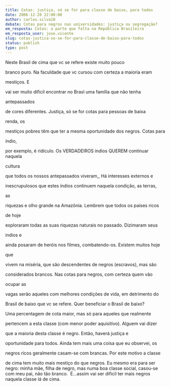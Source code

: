 ```yaml
---
title: Cotas: justiça, só se for para classe de baixo, para todos
date: 2006-12-20 22:00:00
author: carlos.silva10
debate: Cotas para negros nas universidades: justiça ou segregação? 
em_resposta: Cotas: a parte que falta na República Brasileira
em_resposta_user: jose.vicente
slug: cotas-justica-so-se-for-para-classe-de-baixo-para-todos
status: publish 
type: post
---
```


Neste Brasil de cima que vc se refere existe muito pouco  

branco puro. Na faculdade que vc cursou com certeza a maioria eram  

mestiços. E  

vai ser muito dificil encontrar no Brasl uma família que não tenha  

antepassados  

de cores diferentes. Justiça, só se for cotas para pessoas de baixa  

renda, os  

mestiços pobres têm que ter a mesma oportunidade dos negros. Cotas para  

índio,  

por exemplo, é ridículo. Os VERDADEIROS índios QUEREM continuar naquela  

cultura  

que todos os nossos antepassados viveram,, Há interesses externos e  

inescrupulosos que estes índios continuem naquela condição, as terras,  

as  

riquezas e olho grande na Amazônia. Lembrem que todos os países ricos  

de hoje  

exploraram todas as suas riquezas naturais no passado. Dizimaram seus  

indios e  

ainda posaram de heróis nos filmes, combatendo-os. Existem muitos hoje  

que  

vivem na miséria, que são descendentes de negros (escravos), mas são  

considerados brancos. Nas cotas para negros, com certeza quem vão  

ocupar as  

vagas serão aqueles com melhores condições de vida, em detrimento do  

Brasil de baixo que vc se refere. Quer beneficiar o Brasil de baixo?  

Uma percentagem de cota maior, mas só para aqueles que realmente  

pertencem a esta classe (com menor poder aquisitivo). Alguem vai dizer  

que a maioria desta classe é negro. Então, haverá justiça e  

oportunidade para todos. Ainda tem mais uma coisa que eu observei, os  

negros ricos geralmente casam-se com brancas. Por este motivo a classe  

de cima tem muito mais mestiço do que negros. Eu mesmo era para ser negro: minha mãe, filha de negro, mas numa boa classe social, casou-se com meu pai, não tão branco.  É...assim vai ser dificil ter mais negros naquela classe lá de cima.
